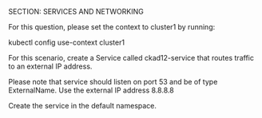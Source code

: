 SECTION: SERVICES AND NETWORKING


For this question, please set the context to cluster1 by running:


kubectl config use-context cluster1



For this scenario, create a Service called ckad12-service that routes traffic to an external IP address.


Please note that service should listen on port 53 and be of type ExternalName. Use the external IP address 8.8.8.8



Create the service in the default namespace.